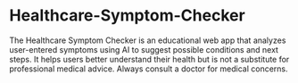 # Healthcare-Symptom-Checker
The Healthcare Symptom Checker is an educational web app that analyzes user-entered symptoms using AI to suggest possible conditions and next steps. It helps users better understand their health but is not a substitute for professional medical advice. Always consult a doctor for medical concerns.
